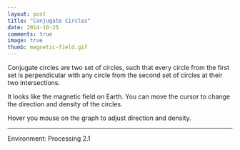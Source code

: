 ```yaml
---
layout: post
title: "Conjugate Circles"
date: 2014-10-25
comments: true
image: true
thumb: magnetic-field.gif
---
```


Conjugate circles are two set of circles, such that every circle from the first set is perpendicular with any circle from the second set of circles at their two intersections.

It looks like the magnetic field on Earth. You can move the cursor to change the direction and density of the circles.


<div class="pde" style="max-width:600px">
<script type="text/javascript" src="/users/jcyang/plugin/processing.min.js"></script>
<canvas data-processing-sources="/users/jcyang/assets/files/pde/electromagniticField.pde"></canvas>
</div>

Hover you mouse on the graph to adjust direction and density.

---

Environment: Processing 2.1